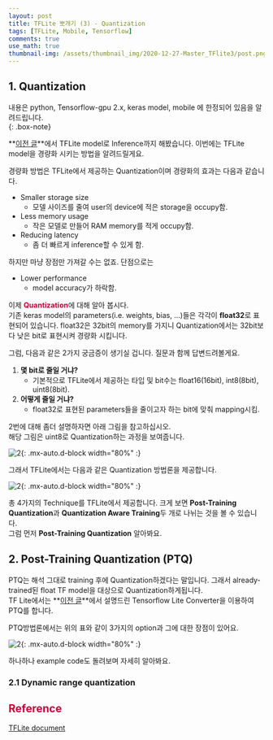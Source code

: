```yaml
---
layout: post
title: TFLite 뽀개기 (3) - Quantization
tags: [TFLite, Mobile, Tensorflow]
comments: true
use_math: true
thumbnail-img: /assets/thumbnail_img/2020-12-27-Master_TFlite3/post.png
---
```


## 1. Quantization  
내용은 python, Tensorflow-gpu 2.x, keras model, mobile 에 한정되어 있음을 알려드립니다.  
{: .box-note}

**[이전 글](https://da2so.github.io/2020-12-24-Master_TFlite2/)**에서 TFLite model로 Inference까지 해봤습니다. 이번에는 TFLite model을 경량화 시키는 방법을 알려드릴게요. 

경량화 방법은 TFLite에서 제공하는 Quantization이며 경량화의 효과는 다음과 같습니다.

- Smaller storage size
    - 모델 사이즈를 줄여 user의 device에 적은 storage을 occupy함.
- Less memory usage
    - 작은 모델로 만들어 RAM memory를 적게 occupy함.
- Reducing latency
    - 좀 더 빠르게 inference할 수 있게 함.

하지만 마냥 장점만 가져갈 수는 없죠. 단점으로는

- Lower performance
    - model accuracy가 하락함.

이제 <span style="color:#C70039">**Quantization**</span>에 대해 알아 봅시다.  
기존 keras model의 parameters(i.e. weights, bias, ...)들은 각각이 **float32**로 표현되어 있습니다. float32은 
32bit의 memory를 가지니 Quantization에서는 32bit보다 낮은 bit로 표현시켜 경량화 시킵니다. 

그럼, 다음과 같은 2가지 궁금증이 생기실 겁니다. 질문과 함께 답변드려볼게요.

1. **몇 bit로 줄일 거냐?**
    - 기본적으로 TFLite에서 제공하는 타입 및 bit수는 float16(16bit), int8(8bit), uint8(8bit).
2. **어떻게 줄일 거냐?**
    - float32로 표현된 parameters들을 줄이고자 하는 bit에 맞춰 mapping시킴.

2번에 대해 좀더 설명하자면 아래 그림을 참고하십시오.  
해당 그림은 uint8로 Quantization하는 과정을 보여줍니다.

![2](https://da2so.github.io/assets/post_img/2020-12-27-Master_TFlite3/1.png){: .mx-auto.d-block width="80%" :}

그래서 TFLite에서는 다음과 같은 Quantization 방법론을 제공합니다.

![2](https://da2so.github.io/assets/post_img/2020-12-27-Master_TFlite3/2.png){: .mx-auto.d-block width="80%" :}

총 4가지의 Technique를 TFLite에서 제공합니다. 크게 보면 **Post-Training Quantization**과 **Quantization Aware Training**두 개로 나뉘는 것을 볼 수 있습니다.  
그럼 먼저 **Post-Training Quantization** 알아봐요.

## 2. Post-Training Quantization (PTQ)

PTQ는 해석 그대로 training 후에 Quantization하겠다는 말입니다. 그래서 already-trained된 float TF model을 대상으로 Quantization하게됩니다.  
TF Lite에서는 **[이전 글](https://da2so.github.io/2020-12-23-Master_TFlite/)**에서 설명드린 Tensorflow Lite Converter을 이용하여 PTQ를 합니다.

PTQ방법론에서는 위의 표와 같이 3가지의 option과 그에 대한 장점이 있어요.

![2](https://da2so.github.io/assets/post_img/2020-12-27-Master_TFlite3/3.png){: .mx-auto.d-block width="80%" :}


하나하나 example code도 돌려보며 자세히 알아봐요.

### 2.1 Dynamic range quantization






## <span style="color:#C70039 "> Reference </span>

[TFLite document](https://www.tensorflow.org/lite/guide)